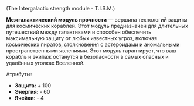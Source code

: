 (The Intergalactic strength module - T.I.S.M.)

**Межгалактический модуль прочности** — вершина технологий защиты для космических кораблей. Этот модуль предназначен для длительных путешествий между галактиками и способен обеспечить максимальную защиту от любых известных угроз, включая космических пиратов, столкновения с астероидами и аномальными пространственными явлениями. Этот модуль гарантирует, что ваш корабль и экипаж останутся в безопасности в самых опасных и удалённых уголках Вселенной.

Атрибуты:
- **Защита:** + 100
- **Энергия:** - 60
- **Ячейки**: - 4